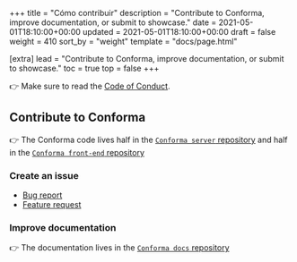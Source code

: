 +++
title = "Cómo contribuir"
description = "Contribute to Conforma, improve documentation, or submit to showcase."
date = 2021-05-01T18:10:00+00:00
updated = 2021-05-01T18:10:00+00:00
draft = false
weight = 410
sort_by = "weight"
template = "docs/page.html"

[extra]
lead = "Contribute to Conforma, improve documentation, or submit to showcase."
toc = true
top = false
+++

👉 Make sure to read the [Code of Conduct](../code-of-conduct/).

## Contribute to Conforma

👉 The Conforma code lives half in the [`Conforma server` repository](https://github.com/openmsupply/application-manager-server) and half in the [`Conforma front-end` repository](https://github.com/openmsupply/application-manager-web-app)

### Create an issue

- [Bug report](https://github.com/openmsupply/application-manager-server/issues/new)
- [Feature request](https://github.com/openmsupply/application-manager-server/issues/new)

### Improve documentation

👉 The documentation lives in the [`Conforma docs` repository](https://github.com/openmsupply/conforma-docs)
